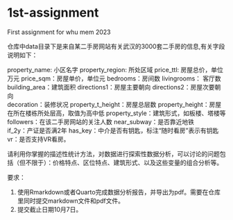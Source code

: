 # 1st-assignment
First assignment for whu mem 2023

仓库中data目录下是来自某二手房网站有关武汉的3000套二手房的信息,有关字段说明如下：

property_name: 小区名字
property_region: 所处区域
price_ttl: 房屋总价，单位万元
price_sqm：房屋单价，单位元
bedrooms：房间数
livingrooms： 客厅数      
building_area：建筑面积
directions1：房屋主要朝向
directions2：房屋次要朝向      
decoration：装修状况
property_t_height：房屋总层数
property_height：房屋在所在楼栋所处层高，取值为高中低
property_style：建筑形式，如板楼、塔楼等
followers：在该二手房网站的关注人数
near_subway：是否靠近地铁      
if_2y：产证是否满2年
has_key：中介是否有钥匙，标注“随时看房”表示有钥匙
vr：是否支持VR看房。

请利用你掌握的描述性统计方法，对数据进行探索性数据分析，可以讨论的问题包括（但不限于）：价格特点、区位特点、建筑形式、以及这些变量的组合分析等。

要求：
1. 使用Rmarkdown或者Quarto完成数据分析报告，并导出为pdf。需要在仓库里同时提交markdown文件和pdf文件。
2. 提交截止日期10月7日。

